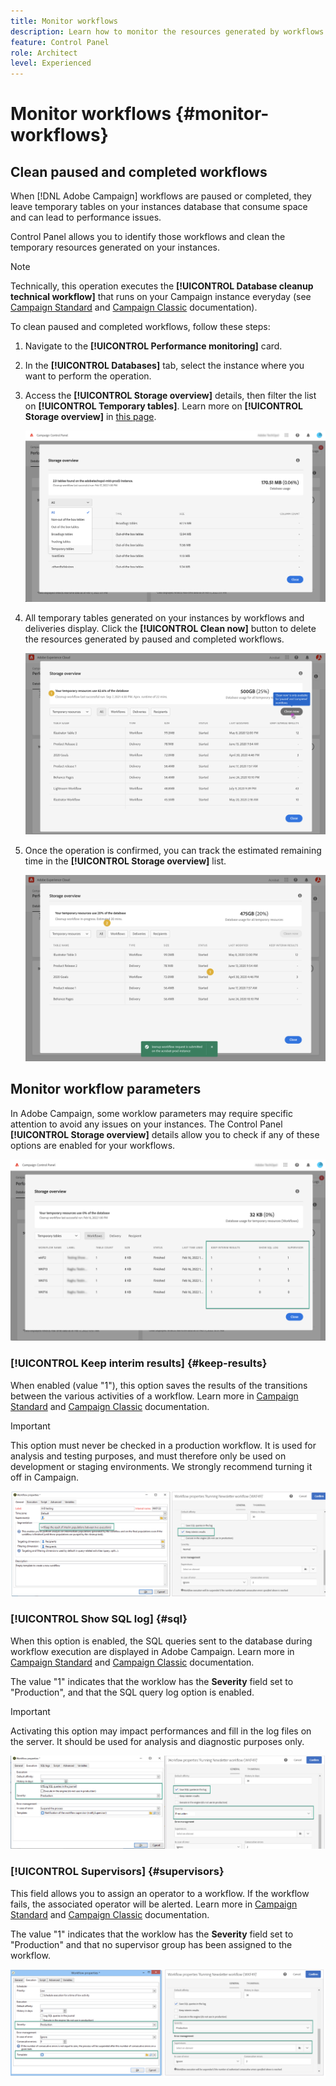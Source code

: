 ```yaml
---
title: Monitor workflows
description: Learn how to monitor the resources generated by workflows on your instances
feature: Control Panel
role: Architect
level: Experienced
---
```

# Monitor workflows {#monitor-workflows}

## Clean paused and completed workflows

When [!DNL Adobe Campaign] workflows are paused or completed, they leave temporary tables on your instances database that consume space and can lead to performance issues.

Control Panel allows you to identify those workflows and clean the temporary resources generated on your instances.

>[!NOTE]
>
>Technically, this operation executes the **[!UICONTROL Database cleanup technical workflow]** that runs on your Campaign instance everyday (see [Campaign Standard](https://experienceleague.adobe.com/docs/campaign-standard/using/administrating/application-settings/technical-workflows.html#list-of-technical-workflows) and [Campaign Classic](https://experienceleague.adobe.com/docs/campaign-classic/using/monitoring-campaign-classic/data-processing/database-cleanup-workflow.html) documentation). 

To clean paused and completed workflows, follow these steps:

1. Navigate to the **[!UICONTROL Performance monitoring]** card.

1. In the **[!UICONTROL Databases]** tab, select the instance where you want to perform the operation.

1. Access the **[!UICONTROL Storage overview]** details, then filter the list on **[!UICONTROL Temporary tables]**. Learn more on **[!UICONTROL Storage overview]** in [this page](database-storage-overview.md).

    ![](assets/wkf-monitoring-filter.png)

1. All temporary tables generated on your instances by workflows and deliveries display. Click the **[!UICONTROL Clean now]** button to delete the resources generated by paused and completed workflows.

    ![](assets/wkf-monitoring-clean.png)

1. Once the operation is confirmed, you can track the estimated remaining time in the **[!UICONTROL Storage overview]** list.

    ![](assets/wkf-monitoring-in-progress.png)

## Monitor workflow parameters 

In Adobe Campaign, some worklow parameters may require specific attention to avoid any issues on your instances. The Control Panel **[!UICONTROL Storage overview]** details allow you to check if any of these options are enabled for your workflows.

![](assets/wkf-monitoring-parameters.png)

### **[!UICONTROL Keep interim results]** {#keep-results}

When enabled (value "1"), this option saves the results of the transitions between the various activities of a workflow. Learn more in [Campaign Standard](https://experienceleague.adobe.com/docs/campaign-standard/using/managing-processes-and-data/executing-a-workflow/managing-execution-options.html) and [Campaign Classic](https://experienceleague.adobe.com/docs/campaign-classic/using/automating-with-workflows/introduction/workflow-best-practices.html#logs) documentation.

>[!IMPORTANT]
>
>This option must never be checked in a production workflow. It is used for analysis and testing purposes, and must therefore only be used on development or staging environments. We strongly recommend turning it off in Campaign.

![](assets/wkf-monitoring-keep.png)

### **[!UICONTROL Show SQL log]** {#sql}

When this option is enabled, the SQL queries sent to the database during workflow execution are displayed in Adobe Campaign. Learn more in [Campaign Standard](https://experienceleague.corp.adobe.com/docs/campaign-standard/using/managing-processes-and-data/executing-a-workflow/managing-execution-options.html?lang=en) and [Campaign Classic](https://experienceleague.adobe.com/docs/campaign-classic/using/automating-with-workflows/advanced-management/workflow-properties.html?lang=en#execution) documentation.

The value "1" indicates that the worklow has the **Severity** field set to "Production", and that the SQL query log option is enabled. 

>[!IMPORTANT]
>
>Activating this option may impact performances and fill in the log files on the server. It should be used for analysis and diagnostic purposes only.

![](assets/wkf-monitoring-sql.png)

### **[!UICONTROL Supervisors]** {#supervisors}

This field allows you to assign an operator to a workflow. If the workflow fails, the associated operator will be alerted. Learn more in [Campaign Standard](https://experienceleague.corp.adobe.com/docs/campaign-standard/using/managing-processes-and-data/executing-a-workflow/monitoring-workflow-execution.html?lang=en#error-management) and [Campaign Classic](https://experienceleague.adobe.com/docs/campaign-classic/using/automating-with-workflows/advanced-management/workflow-properties.html?lang=en#error-management) documentation.

The value "1" indicates that the worklow has the **Severity** field set to "Production" and that no supervisor group has been assigned to the workflow.

![](assets/wkf-monitoring-supervisors.png)
